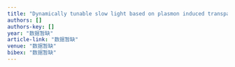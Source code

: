 ```yaml
---
title: "Dynamically tunable slow light based on plasmon induced transparency in disk resonators coupled MDM waveguide system"
authors: []
authors-key: []
year: "数据暂缺"
article-link: "数据暂缺"
venue: "数据暂缺"
bibex: "数据暂缺"
---
```

